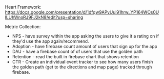 Heart Framework: https://docs.google.com/presentation/d/1dfqw9APvUui91hrw_YP164WOs0UlLUhWnoRJ9FJ2kN8/edit?usp=sharing 

Metric Collection:
* NPS - have survey within the app asking the users to give it a rating on if they'd use the app again/recommend. 
* Adoption - have firebase count amount of users that sign up for the app
* DAU - have a firebase count of of users that use the golden path
* Retention - read the built in firebase chart that shows retention
* CTR - Create an individual event tracker to see how many users finish the golden path (get to the directions and map page) tracked through firebase.
